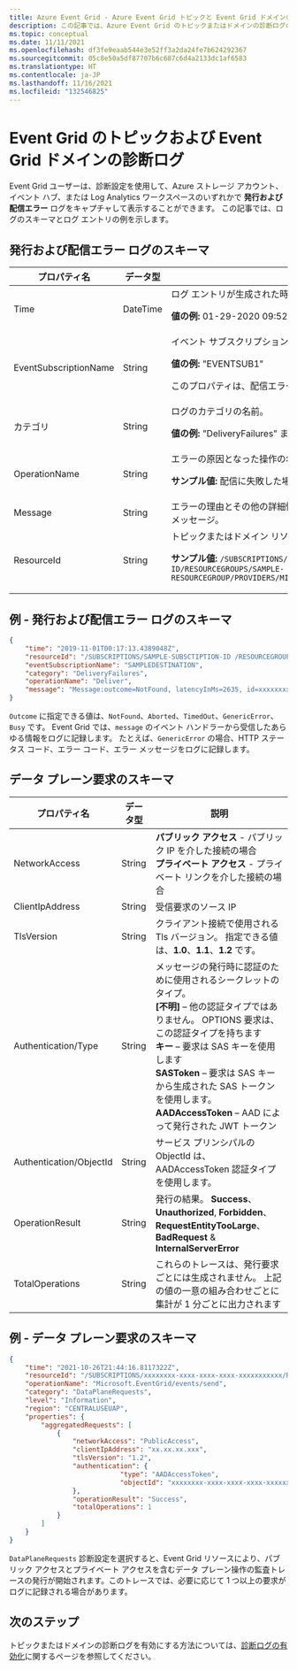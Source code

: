 ```yaml
---
title: Azure Event Grid - Azure Event Grid トピックと Event Grid ドメインの診断ログ
description: この記事では、Azure Event Grid のトピックまたはドメインの診断ログの概念に関する情報を提供します。
ms.topic: conceptual
ms.date: 11/11/2021
ms.openlocfilehash: df3fe9eaab544e3e52ff3a2da24fe7b624292367
ms.sourcegitcommit: 05c8e50a5df87707b6c687c6d4a2133dc1af6583
ms.translationtype: HT
ms.contentlocale: ja-JP
ms.lasthandoff: 11/16/2021
ms.locfileid: "132546825"
---
```

# <a name="diagnostic-logs-for-event-grid-topics-and-event-grid-domains"></a>Event Grid のトピックおよび Event Grid ドメインの診断ログ

Event Grid ユーザーは、診断設定を使用して、Azure ストレージ アカウント、イベント ハブ、または Log Analytics ワークスペースのいずれかで **発行および配信エラー** ログをキャプチャして表示することができます。 この記事では、ログのスキーマとログ エントリの例を示します。

## <a name="schema-for-publishdelivery-failure-logs"></a>発行および配信エラー ログのスキーマ

| プロパティ名 | データ型 | 説明 |
| ------------- | --------- | ----------- |
| Time | DateTime | ログ エントリが生成された時刻 <p>**値の例:** 01-29-2020 09:52:02.700</p> |
| EventSubscriptionName | String | イベント サブスクリプションの名前 <p>**値の例:** "EVENTSUB1"</p> <p>このプロパティは、配信エラー ログにのみ存在します。</p>  |
| カテゴリ | String | ログのカテゴリの名前。 <p>**値の例:** "DeliveryFailures" または "PublishFailures" | 
| OperationName | String | エラーの原因となった操作の名前。<p>**サンプル値:** 配信に失敗した場合は、"Deliver"。 |
| Message | String | エラーの理由とその他の詳細情報を説明する、ユーザーのログ メッセージ。 |
| ResourceId | String | トピックまたはドメイン リソースのリソース ID<p>**サンプル値:** `/SUBSCRIPTIONS/SAMPLE-SUBSCRIPTION-ID/RESOURCEGROUPS/SAMPLE-RESOURCEGROUP/PROVIDERS/MICROSOFT.EVENTGRID/TOPICS/TOPIC1` |

## <a name="example---schema-for-publishdelivery-failure-logs"></a>例 - 発行および配信エラー ログのスキーマ

```json
{
    "time": "2019-11-01T00:17:13.4389048Z",
    "resourceId": "/SUBSCRIPTIONS/SAMPLE-SUBSCTIPTION-ID /RESOURCEGROUPS/SAMPLE-RESOURCEGROUP-NAME/PROVIDERS/MICROSOFT.EVENTGRID/TOPICS/SAMPLE-TOPIC-NAME ",
    "eventSubscriptionName": "SAMPLEDESTINATION",
    "category": "DeliveryFailures",
    "operationName": "Deliver",
    "message": "Message:outcome=NotFound, latencyInMs=2635, id=xxxxxxxxx-xxxx-xxxx-xxxx-xxxxxxxxxxxxx, systemId=xxxxxxxx-xxxx-xxxx-xxxx-xxxxxxxxxxx, state=FilteredFailingDelivery, deliveryTime=11/1/2019 12:17:10 AM, deliveryCount=0, probationCount=0, deliverySchema=EventGridEvent, eventSubscriptionDeliverySchema=EventGridEvent, fields=InputEvent, EventSubscriptionId, DeliveryTime, State, Id, DeliverySchema, LastDeliveryAttemptTime, SystemId, fieldCount=, requestExpiration=1/1/0001 12:00:00 AM, delivered=False publishTime=11/1/2019 12:17:10 AM, eventTime=11/1/2019 12:17:09 AM, eventType=Type, deliveryTime=11/1/2019 12:17:10 AM, filteringState=FilteredWithRpc, inputSchema=EventGridEvent, publisher=DIAGNOSTICLOGSTEST-EASTUS.EASTUS-1.EVENTGRID.AZURE.NET, size=363, fields=Id, PublishTime, SerializedBody, EventType, Topic, Subject, FilteringHashCode, SystemId, Publisher, FilteringTopic, TopicCategory, DataVersion, MetadataVersion, InputSchema, EventTime, fieldCount=15, url=sb://diagnosticlogstesting-eastus.servicebus.windows.net/, deliveryResponse=NotFound: The messaging entity 'sb://diagnosticlogstesting-eastus.servicebus.windows.net/eh-diagnosticlogstest' could not be found. TrackingId:c98c5af6-11f0-400b-8f56-c605662fb849_G14, SystemTracker:diagnosticlogstesting-eastus.servicebus.windows.net:eh-diagnosticlogstest, Timestamp:2019-11-01T00:17:13, referenceId: ac141738a9a54451b12b4cc31a10dedc_G14:"
}
```

`Outcome` に指定できる値は、`NotFound`、`Aborted`、`TimedOut`、`GenericError`、`Busy` です。 Event Grid では、`message` のイベント ハンドラーから受信したあらゆる情報をログに記録します。 たとえば、`GenericError` の場合、HTTP ステータス コード、エラー コード、エラー メッセージをログに記録します。

## <a name="schema-for-data-plane-requests"></a>データ プレーン要求のスキーマ

| プロパティ名 | データ型 | 説明 |
| ------------- | --------- | ----------- |
| NetworkAccess | String | **パブリック アクセス**  - パブリック IP を介した接続の場合 <br /> **プライベート アクセス** - プライベート リンクを介した接続の場合 |
| ClientIpAddress | String | 受信要求のソース IP |
| TlsVersion | String | クライアント接続で使用される Tls バージョン。 指定できる値は、**1.0**、**1.1**、**1.2** です。 |
| Authentication/Type | String | メッセージの発行時に認証のために使用されるシークレットのタイプ。 <br /> **[不明]** – 他の認証タイプではありません。 OPTIONS 要求は、この認証タイプを持ちます <br /> **キー** – 要求は SAS キーを使用します <br /> **SASToken** – 要求は SAS キーから生成された SAS トークンを使用します。 <br /> **AADAccessToken** – AAD によって発行された JWT トークン |
| Authentication/ObjectId | String | サービス プリンシパルの ObjectId は、AADAccessToken 認証タイプを使用します。 |
| OperationResult | String | 発行の結果。 **Success**、**Unauthorized**, **Forbidden**、**RequestEntityTooLarge**、**BadRequest** & **InternalServerError** |
| TotalOperations | String | これらのトレースは、発行要求ごとには生成されません。 上記の値の一意の組み合わせごとに集計が 1 分ごとに出力されます |

## <a name="example---schema-for-data-plane-requests"></a>例 - データ プレーン要求のスキーマ

```json
{
    "time": "2021-10-26T21:44:16.8117322Z",
    "resourceId": "/SUBSCRIPTIONS/xxxxxxxx-xxxx-xxxx-xxxx-xxxxxxxxxxx/RESOURCEGROUPS/BMT-TEST/PROVIDERS/MICROSOFT.EVENTGRID/DOMAINS/BMTAUDITLOGDOMAIN",
    "operationName": "Microsoft.EventGrid/events/send",
    "category": "DataPlaneRequests",
    "level": "Information",
    "region": "CENTRALUSEUAP",
    "properties": {
        "aggregatedRequests": [
            {
                "networkAccess": "PublicAccess",
                "clientIpAddress": "xx.xx.xx.xxx",
                "tlsVersion": "1.2",
                "authentication": {
                            "type": "AADAccessToken",
                            "objectId": "xxxxxxxx-xxxx-xxxx-xxxx-xxxxxxxxxxx"
                },
                "operationResult": "Success",
                "totalOperations": 1
            }
        ]
    }
}
```

`DataPlaneRequests` 診断設定を選択すると、Event Grid リソースにより、パブリック アクセスとプライベート アクセスを含むデータ プレーン操作の監査トレースの発行が開始されます。このトレースでは、必要に応じて 1 つ以上の要求がログに記録される場合があります。

## <a name="next-steps"></a>次のステップ

トピックまたはドメインの診断ログを有効にする方法については、[診断ログの有効化](enable-diagnostic-logs-topic.md)に関するページを参照してください。
